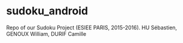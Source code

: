 # sudoku_android
Repo of our Sudoku Project (ESIEE PARIS, 2015-2016). HU Sébastien, GENOUX William, DURIF Camille
